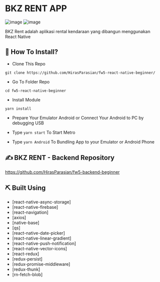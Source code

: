 # BKZ RENT APP

![image](https://user-images.githubusercontent.com/97431455/162364742-b16a02f9-154f-4086-9e85-f12dfe4035dd.png)
![image](https://user-images.githubusercontent.com/97431455/162364822-d1b417a4-c09a-4f80-bc08-939a116b07a6.png)
<!-- ![image](https://user-images.githubusercontent.com/97431455/162364881-9b64a933-b7c0-4aa0-9911-f3eb4bfa2d4a.png) -->

<p>BKZ Rent adalah aplikasi rental kendaraan yang dibangun menggunakan React Native</p>

## 📌 How To Install?

- Clone This Repo

```
git clone https://github.com/HirasParasian/fw5-react-native-beginner/
```


- Go To Folder Repo

```
cd fw5-react-native-beginner
```

- Install Module

```
yarn install
```

- Prepare Your Emulator Android or Connect Your Android to PC by debugging USB

- Type ``` yarn start ``` To Start Metro 
- Type ``` yarn Android ``` To Bundling App to your Emulator or Android Phone 

## ✍️ BKZ RENT - Backend Repository

<https://github.com/HirasParasian/fw5-backend-beginner>


## ⛏️ Built Using

- [react-native-async-storage]
- [react-native-firebase]
- [react-navigation]
- [axios]
- [native-base]
- [qs]
- [react-native-date-picker]
- [react-native-linear-gradient]
- [react-native-push-notification]
- [react-native-vector-icons]
- [react-redux]
- [redux-persist]
- [redux-promise-middleware]
- [redux-thunk]
- [rn-fetch-blob]

